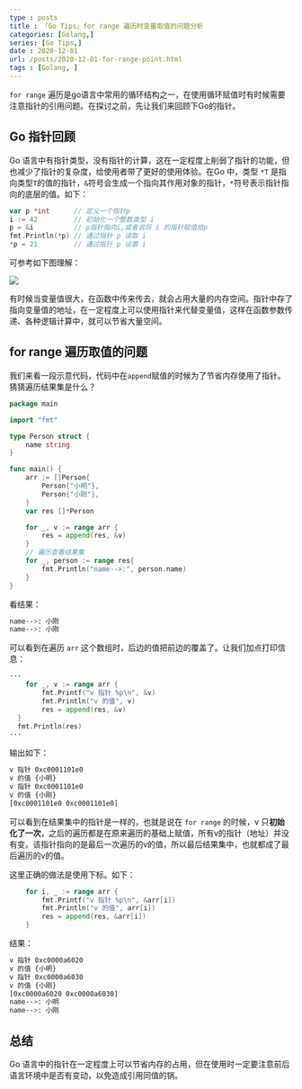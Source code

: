 ```yaml
---
type : posts
title : 「Go Tips」for range 遍历时变量取值的问题分析
categories: [Golang,] 
series: [Go Tips,]
date : 2020-12-01
url: /posts/2020-12-01-for-range-point.html 
tags : [Golang, ]
---
```


`for range` 遍历是go语言中常用的循环结构之一，在使用循环赋值时有时候需要注意指针的引用问题。在探讨之前，先让我们来回顾下Go的指针。

## Go 指针回顾

Go 语言中有指针类型，没有指针的计算，这在一定程度上削弱了指针的功能，但也减少了指针的复杂度，给使用者带了更好的使用体验。在Go 中，类型 `*T` 是指向类型`T`的值的指针，`&`符号会生成一个指向其作用对象的指针，`*`符号表示指针指向的底层的值。如下：

```go
var p *int      // 定义一个指针p 
i := 42         // 初始化一个整数类型 i 
p = &i          // p指针指向i,或者说将 i 的指针赋值给p  
fmt.Println(*p) // 通过指针 p 读取 i
*p = 21         // 通过指针 p 设置 i
```

可参考如下图理解：

![](/static/imgs/go/pointer.jpg)

有时候当变量值很大，在函数中传来传去，就会占用大量的内存空间。指针中存了指向变量值的地址，在一定程度上可以使用指针来代替变量值，这样在函数参数传递、各种逻辑计算中，就可以节省大量空间。

## for range 遍历取值的问题

我们来看一段示意代码，代码中在`append`赋值的时候为了节省内存使用了指针。猜猜遍历结果集是什么？

```go
package main

import "fmt"

type Person struct {
	name string
}

func main() {
	arr := []Person{
		Person{"小明"},
		Person{"小刚"},
	}
	var res []*Person

	for _, v := range arr {
		res = append(res, &v)
	}
	// 遍历查看结果集
	for _, person := range res{
		fmt.Println("name-->:", person.name)
	}
}
```

看结果：

```bash
name-->: 小刚
name-->: 小刚
```

可以看到在遍历 `arr` 这个数组时，后边的值把前边的覆盖了。让我们加点打印信息：

```go
···
	for _, v := range arr {
		fmt.Printf("v 指针 %p\n", &v)
		fmt.Println("v 的值", v)
		res = append(res, &v)
  }
  fmt.Println(res)
···
```

输出如下：

```bash 
v 指针 0xc0001101e0
v 的值 {小明}
v 指针 0xc0001101e0
v 的值 {小刚}
[0xc0001101e0 0xc0001101e0]

```

可以看到在结果集中的指针是一样的，也就是说在 `for range` 的时候，v 只**初始化了一次**，之后的遍历都是在原来遍历的基础上赋值，所有v的指针（地址）并没有变。该指针指向的是最后一次遍历的v的值，所以最后结果集中，也就都成了最后遍历的v的值。

这里正确的做法是使用下标。如下：

```go 
	for i, _ := range arr {
		fmt.Printf("v 指针 %p\n", &arr[i])
		fmt.Println("v 的值", arr[i])
		res = append(res, &arr[i])
	}
```

结果： 

```bash 
v 指针 0xc0000a6020
v 的值 {小明}
v 指针 0xc0000a6030
v 的值 {小刚}
[0xc0000a6020 0xc0000a6030]
name-->: 小明
name-->: 小刚
```

## 总结 

Go 语言中的指针在一定程度上可以节省内存的占用，但在使用时一定要注意前后语言环境中是否有变动，以免造成引用同值的锅。
